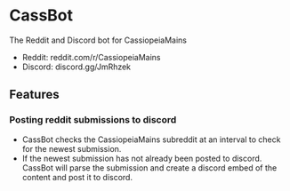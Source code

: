# CassBot
The Reddit and Discord bot for CassiopeiaMains
- Reddit: reddit.com/r/CassiopeiaMains
- Discord: discord.gg/JmRhzek

## Features
### Posting reddit submissions to discord
- CassBot checks the CassiopeiaMains subreddit at an interval to check for the newest submission.
- If the newest submission has not already been posted to discord. CassBot will parse the submission and create a discord embed of the content and post it to discord.
